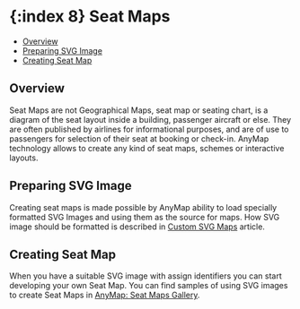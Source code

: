 {:index 8}
Seat Maps
===========

* [Overview](#overview)
* [Preparing SVG Image](#preparing_svg_image)
* [Creating Seat Map](#creating_seat_map)

## Overview

Seat Maps are not Geographical Maps, seat map or seating chart, is a diagram of the seat layout inside a building, passenger aircraft or else. They are often published by airlines for informational purposes, and are of use to passengers for selection of their seat at booking or check-in. AnyMap technology allows to create any kind of seat maps, schemes or interactive layouts.

## Preparing SVG Image

Creating seat maps is made possible by AnyMap ability to load specially formatted SVG Images and using them as the source for maps. How SVG image should be formatted is described in [Custom SVG Maps](Custom_SVG_Maps) article.

## Creating Seat Map

When you have a suitable SVG image with assign identifiers you can start developing your own Seat Map. You can find samples of using SVG images to create Seat Maps in [AnyMap: Seat Maps Gallery](http://www.anychart.com/products/anymap/gallery/Seat_Maps/). 